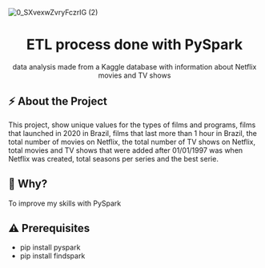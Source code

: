 ![0_SXvexwZvryFczrIG (2)](https://user-images.githubusercontent.com/51414398/110016945-699a6780-7d04-11eb-991d-44b34f613819.png)

<h1 align="center"> ETL process done with PySpark</h1>
<p align="center"> data analysis made from a Kaggle database with information about Netflix movies and TV shows </p>

## :zap: About the Project
This project, show unique values for the types of films and programs, films that launched in 2020 in Brazil, films that last more than 1 hour in Brazil, the total number of movies on Netflix, the total number of TV shows on Netflix, total movies and TV shows that were added after 01/01/1997 was when Netflix was created, total seasons per series and
the best serie.

## :thinking:  Why?

To improve my skills with PySpark

## :warning: Prerequisites

- pip install pyspark
- pip install findspark
